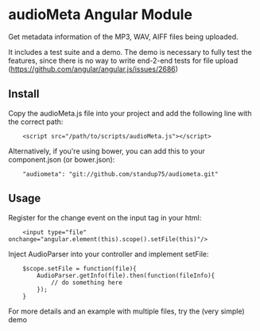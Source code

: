 audioMeta Angular Module
========================

Get metadata information of the MP3, WAV, AIFF files being uploaded.

It includes a test suite and a demo.
The demo is necessary to fully test the features, since there is no way to write end-2-end tests for file upload (https://github.com/angular/angular.js/issues/2686)

Install
-------

Copy the audioMeta.js file into your project and add the following line with the correct path:

		<script src="/path/to/scripts/audioMeta.js"></script>

Alternatively, if you're using bower, you can add this to your component.json (or bower.json):

		"audiometa": "git://github.com/standup75/audiometa.git"

Usage
-----

Register for the change event on the input tag in your html:

		<input type="file" onchange="angular.element(this).scope().setFile(this)"/>
 
Inject AudioParser into your controller and implement setFile:

		$scope.setFile = function(file){
			AudioParser.getInfo(file).then(function(fileInfo){
				// do something here
			});
		}

For more details and an example with multiple files, try the (very simple) demo



